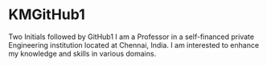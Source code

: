 # KMGitHub1
Two Initials followed by GitHub1
I am a Professor in a self-financed private Engineering institution located at Chennai, India.
I am interested to enhance my knowledge and skills in various domains.
